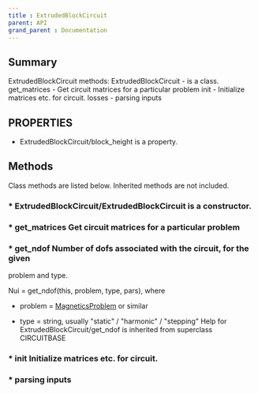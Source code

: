 ```yaml
---
title : ExtrudedBlockCircuit
parent: API
grand_parent : Documentation
---
```

## Summary
ExtrudedBlockCircuit methods:
ExtrudedBlockCircuit - is a class.
get_matrices - Get circuit matrices for a particular problem
init - Initialize matrices etc. for circuit.
losses - parsing inputs
## PROPERTIES
* ExtrudedBlockCircuit/block_height is a property.

## Methods
Class methods are listed below. Inherited methods are not included.
### * ExtrudedBlockCircuit/ExtrudedBlockCircuit is a constructor.

### * get_matrices Get circuit matrices for a particular problem

### * get_ndof Number of dofs associated with the circuit, for the given
problem and type.

Nui = get_ndof(this, problem, type, pars), where

* problem = [MagneticsProblem](MagneticsProblem.html) or similar

* type = string, usually "static" / "harmonic" / "stepping"
Help for ExtrudedBlockCircuit/get_ndof is inherited from superclass CIRCUITBASE

### * init Initialize matrices etc. for circuit.

### * parsing inputs

